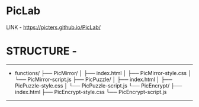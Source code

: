# PicLab
LINK - https://picters.github.io/PicLab/

# STRUCTURE -
-----------------------------------------
- functions/
    ├── PicMirror/
    │      ├── index.html
    │      ├── PicMirror-style.css
    │      └── PicMirror-script.js
    ├── PicPuzzle/
    │      ├── index.html
    │      ├── PicPuzzle-style.css
    │      └── PicPuzzle-script.js
    └── PicEncrypt/
           ├── index.html
           ├── PicEncrypt-style.css
           └── PicEncrypt-script.js
-----------------------------------------


